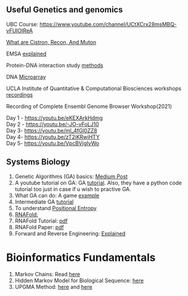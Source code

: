 ## Useful Genetics and genomics

UBC Course: https://www.youtube.com/channel/UCtXCrx28msMBQ-vFUIOIReA

[What are Cistron, Recon, And Muton](https://www.chegg.com/homework-help/definitions/cistron-recon-and-muton-14)

EMSA [explained](https://www.youtube.com/watch?v=G7VZfFM5YM8)

Protein-DNA interaction study [methods](https://www.youtube.com/watch?v=thd6aPeS4nU)

DNA [Microarray](https://www.youtube.com/watch?v=6ZzFihESjp0)

UCLA Institute of Quantitative & Computational Biosciences workshops [recordings](https://qcb.ucla.edu/collaboratory/workshops/w1-intro-to-unix-command-line/)

Recording of Complete Ensembl Genome Browser Workshop(2021)

Day 1 - https://youtu.be/eKEXArkHdmg<br>
Day 2 - https://youtu.be/-JO-vFoLJ10<br>
Day 3- https://youtu.be/ml_4fGl0ZZ8<br>
Day 4- https://youtu.be/zT2iKRwjHTY<br>
Day 5- https://youtu.be/VpcBVigIvWo<br>


## Systems Biology

1. Genetic Algorithms (GA) basics: [Medium Post](https://towardsdatascience.com/introduction-to-genetic-algorithms-including-example-code-e396e98d8bf3)
2. A youtube tutorial on GA: GA [tutorial](https://www.youtube.com/watch?v=uQj5UNhCPuo). Also, they have a python code tutorial too just in case if u wish to practive GA.
3. What GA can do: A game [example](https://www.youtube.com/watch?v=Gl3EjiVlz_4)
4. Intermediate GA [tutorial](https://www.youtube.com/watch?v=7J-DfS52bnI)
5. To understand [Positional Entropy](https://youtu.be/Prfg9nN2v0k)
6. [RNAFold:](https://slideplayer.com/slide/4805673/)
7. RNAFold Tutorial: [pdf](https://algosb2019.sciencesconf.org/data/RNAtutorial.pdf)
8. RNAFold Paper: [pdf](https://www.ncbi.nlm.nih.gov/pmc/articles/PMC1370799/)
9. Forward and Reverse Engineering: [Explained](https://techdifferences.com/difference-between-forward-engineering-and-reverse-engineering.html)


# Bioinformatics Fundamentals

1. Markov Chains: Read [here](https://towardsdatascience.com/introduction-to-markov-chains-50da3645a50d)
2. Hidden Markov Model for Biological Sequence: [here](https://towardsdatascience.com/hidden-markov-model-applied-to-biological-sequence-373d2b5a24c)
3. UPGMA Method: [here](https://www.youtube.com/watch?v=c2y9s_E2184) and [here](http://www.slimsuite.unsw.edu.au/teaching/upgma/)
